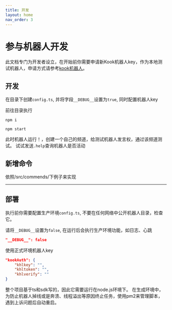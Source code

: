 ```yaml
---
title: 开发
layout: home
nav_order: 3
---
```


# 参与机器人开发

此文档专门为开发者设立，在开始前你需要申请新Kook机器人key，作为本地测试机器人，申请方式请参考[kook机器人]。

## 开发

在目录下创建`config.ts`, 并将字段`__DEBUG__`设置为`true`, 同时配置机器人key

前往目录执行
```
npm i

npm start
```

此时机器人运行！，创建一个自己的频道，给测试机器人发言权，通过该频道测试。 试试发送`.help`查询机器人是否活动

## 新增命令

依照/src/commends/下例子来实现

---

## 部署

执行前你需要配置生产环境`config.ts`, 不要在任何网络中公开机器人目录，检查它。

请将`__DEBUG__`设置为`false`, 在运行后会执行生产环境功能，如日志、心跳
```json
"__DEBUG__": false
```

使用正式环境机器人key

```json
"kookAuth": {
    "khlkey": "",
    "khltoken": "",
    "khlverify": ""
}
```

整个项目基于ts和sdk写的，因此它需要运行在node.js环境下。 在生成环境中，为防止机器人掉线或是奔溃、线程溢出等原因终止任务，使用pm2来管理脚本，遇到上诉问题后自动重启。



[kook机器人]:https://developer.kookapp.cn/doc/intro
